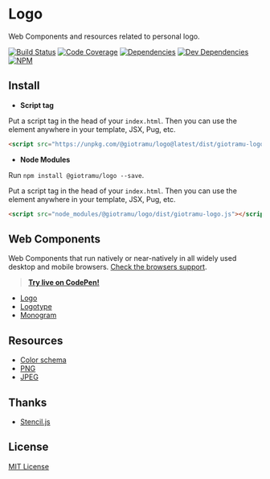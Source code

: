 # Logo

Web Components and resources related to personal logo.

[![Build Status][ci-badge]][ci]
[![Code Coverage][coverage-badge]][coverage]
[![Dependencies][deps-badge]][deps]
[![Dev Dependencies][devdeps-badge]][devdeps]
[![NPM][npm-badge]][npm]

## Install

- **Script tag**

Put a script tag in the head of your `index.html`. Then you can use the element anywhere in your template, JSX, Pug, etc.

```html
<script src="https://unpkg.com/@giotramu/logo@latest/dist/giotramu-logo.js"></script>
```

- **Node Modules**

Run `npm install @giotramu/logo --save`.

Put a script tag in the head of your `index.html`. Then you can use the element anywhere in your template, JSX, Pug, etc.

```html
<script src="node_modules/@giotramu/logo/dist/giotramu-logo.js"></script>
```

## Web Components

Web Components that run natively or near-natively in all widely used desktop and mobile browsers. [Check the browsers support](./docs/browsers-support.md).

> **[Try live on CodePen!](https://codepen.io/giotramu/full/xxGBBVm)**

- [Logo](./docs/logo.md)
- [Logotype](./docs/logotype.md)
- [Monogram](./docs/monogram.md)

## Resources

- [Color schema](./docs/color-schema.md)
- [PNG](./resources/png)
- [JPEG](./resources/jpeg)

## Thanks

- [Stencil.js][stenciljs]

## License

[MIT License](./LICENSE)

<!---
  L I N K S
-->

[npm]: https://www.npmjs.com/package/@giotramu/logo
[npm-badge]: https://badgen.net/npm/v/@giotramu/logo?icon=npm&label=npm%20package
[ci]: https://github.com/giotramu/logo/actions
[ci-badge]: https://github.com/giotramu/logo/workflows/build/badge.svg?branch=master
[coverage]: https://coveralls.io/github/giotramu/logo
[coverage-badge]: https://badgen.net/coveralls/c/github/giotramu/logo/master
[deps]: https://david-dm.org/giotramu/logo
[deps-badge]: https://badgen.net/david/dep/giotramu/logo
[devdeps]: https://david-dm.org/giotramu/logo?type=dev
[devdeps-badge]: https://badgen.net/david/dev/giotramu/logo
[stenciljs]: https://stenciljs.com/
